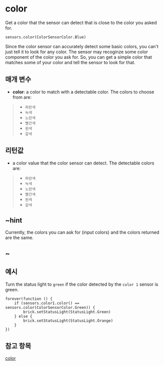 # color

Get a color that the sensor can detect that is close to the color you asked for.

```sig
sensors.color(ColorSensorColor.Blue)
```

Since the color sensor can accurately detect some basic colors, you can't just tell it to look for any color. The sensor may recoginze some color component of the color you ask for. So, you can get a simple color that matches some of your color and tell the sensor to look for that.

## 매개 변수

* **color**: a color to match with a detectable color. The colors to choose from are:

> * `파란색`
> * `녹색 `
> * `노란색`
> * `빨간색`
> * `흰색`
> * `갈색`

## 리턴값

* a color value that the color sensor can detect. The detectable colors are:

> * `파란색`
> * `녹색 `
> * `노란색`
> * `빨간색`
> * `흰색`
> * `갈색`

## ~hint

Currently, the colors you can ask for (input colors) and the colors returned are the same.

## ~

## 예시

Turn the status light to `green` if the color detected by the `color 1` sensor is green.

```blocks
forever(function () {
    if (sensors.color1.color() == sensors.color(ColorSensorColor.Green)) {
        brick.setStatusLight(StatusLight.Green)
    } else {
        brick.setStatusLight(StatusLight.Orange)
    }
})
```

## 참고 항목

[color](/reference/sensors/color-sensor/color)